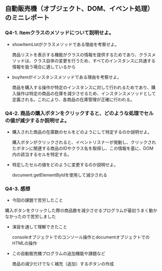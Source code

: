 ## 自動販売機（オブジェクト、DOM、イベント処理）のミニレポート
### Q4-1. Itemクラスのメソッドについて説明せよ。
* showItemListがクラスメソッドである理由を考察せよ。

  商品リストを表示する機能がクラスの情報を提供するためであり、クラスメソッドは、クラス自体の変更を行うため、すべてのインスタンスに共通する情報を扱う場合に適しているから
* buyItemがインスタンスメソッドである理由を考察せよ。

  商品を購入する操作が特定のインスタンスに対して行われるためであり、購入操作は特定の商品の在庫を減少させるため、インスタンスメソッドとして定義される。これにより、各商品の在庫管理が正確に行われる。
### Q4-2. 商品の購入ボタンをクリックすると、どのような処理でセルの値が減少するか説明せよ。
* 購入された商品の在庫数のセルをどのようにして特定するのか説明せよ。

  購入ボタンがクリックされると、イベントリスナーが発動し、クリックされたボタンに関連する商品のIDやクラス名を取得し、この情報を基に、DOM内の該当するセルを特定する。
* 特定したセルの値をどのように変更するのか説明せよ。

  document.getElementByIdを使用して減少される
### Q4-3. 感想
* 今回の課題で苦労したこと
  
購入ボタンをクリックした際の商品数を減少させるプログラムが最初うまく動かなかったので苦労しました
  
* 演習を通して理解できたこと

  consoleオブジェクトでのコンソール操作とdocumentオブジェクトでのHTMLの操作
* この自動販売機プログラムの追加機能や課題など

  商品の減少だけでなく補充（追加）するボタンの作成
